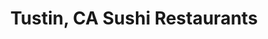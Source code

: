 ---
layout: city
title: Tustin, CA Sushi Restaurants
permalink: /california/tustin/
stateAbbr: CA
stateName: California
cityName: Tustin

---
